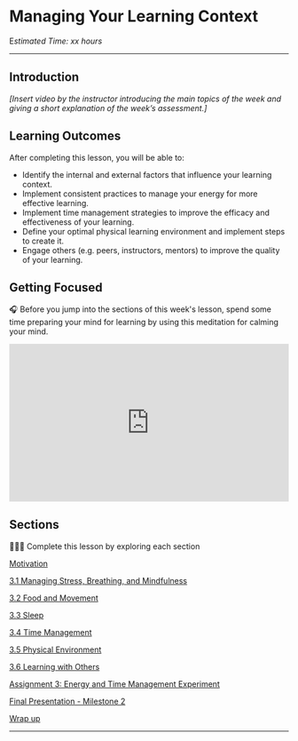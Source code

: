 # Managing Your Learning Context

E*stimated Time: xx hours*

---

## Introduction

*[Insert video by the instructor introducing the main topics of the week and giving a short explanation of the week’s assessment.]*

## **Learning Outcomes**

After completing this lesson, you will be able to:

- Identify the internal and external factors that influence your learning context.
- Implement consistent practices to manage your energy for more effective learning.
- Implement time management strategies to improve the efficacy and effectiveness of your learning.
- Define your optimal physical learning environment and implement steps to create it.
- Engage others (e.g. peers, instructors, mentors) to improve the quality of your learning.

## Getting Focused

<aside>


🎧 Before you jump into the sections of this week's lesson, spend some time preparing your mind for learning by using this meditation for calming your mind.

</aside>

<div style="position: relative; padding-bottom: 56.25%; height: 0;"><iframe src="https://www.youtube.com/embed/K4YoQHjaziI" title="YouTube video player" frameborder="0" allow="accelerometer; autoplay; clipboard-write; encrypted-media; gyroscope; picture-in-picture" allowfullscreen style="position: absolute; top: 0; left: 0; width: 100%; height: 100%;"></iframe></div>

## Sections

<aside>


👩🏿‍🏫 Complete this lesson by exploring each section

</aside>

[Motivation](/optimizing-your-learning/managing-your-learning-context/motivation.md)

[3.1 Managing Stress, Breathing, and Mindfulness](/optimizing-your-learning/managing-your-learning-context/managing-stress-breathing-and-mindfulness.md)

[3.2 Food and Movement](/optimizing-your-learning/managing-your-learning-context/food-and-movement.md)

[3.3 Sleep](/optimizing-your-learning/managing-your-learning-context/sleep.md)

[3.4 Time Management](/optimizing-your-learning/managing-your-learning-context/time-management.md)

[3.5 Physical Environment ](/optimizing-your-learning/managing-your-learning-context/physical-environment.md)

[3.6 Learning with Others](/optimizing-your-learning/managing-your-learning-context/learning-with-others.md)

[Assignment 3: Energy and Time Management Experiment](/optimizing-your-learning/managing-your-learning-context/assignment-3-energy-and-time-management-experiment.md)

[Final Presentation - Milestone 2](/optimizing-your-learning/managing-your-learning-context/final-presentation-milestone-2.md)

[Wrap up](/optimizing-your-learning/managing-your-learning-context/wrap-up.md)

---
